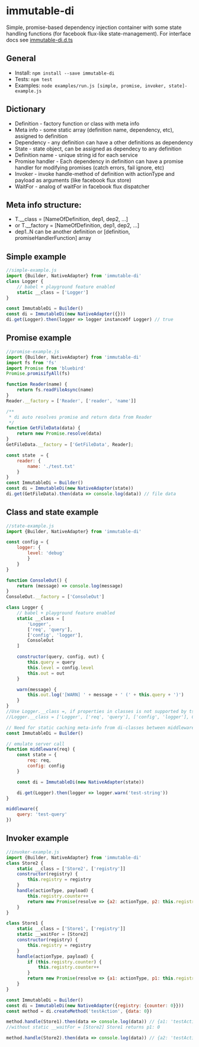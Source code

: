 # immutable-di

Simple, promise-based dependency injection container with some state handling functions (for facebook flux-like state-management).
For interface docs see [immutable-di.d.ts](https://github.com/zerkalica/immutable-di/blob/master/immutable-di.d.ts)


## General
* Install: `npm install --save immutable-di`
* Tests: `npm test`
* Examples: `node examples/run.js [simple, promise, invoker, state]-example.js`


## Dictionary
* Definition - factory function or class with meta info
* Meta info - some static array (definition name, dependency, etc), assigned to definition
* Dependency - any definition can have a other definitions as dependency
* State - state object, can be assigned as dependecy to any definition
* Definition name - unique string id for each service
* Promise handler - Each dependency in definition can have a promise handler for modifying promises (catch errors, fail ignore, etc)
* Invoker - invoke handle-method of definition with actionType and payload as arguments (like facebook flux store)
* WaitFor - analog of waitFor in facebook flux dispatcher

## Meta info structure: 
* T.__class = [NameOfDefinition, dep1, dep2, ...]
* or T.__factory = [NameOfDefinition, dep1, dep2, ...]
* dep1..N can be another definition or [definition, promiseHandlerFunction] array

## Simple example
```js
//simple-example.js
import {Builder, NativeAdapter} from 'immutable-di'
class Logger {
    // babel + playground feature enabled
    static __class = ['Logger']
}

const ImmutableDi = Builder()
const di = ImmutableDi(new NativeAdapter({}))
di.get(Logger).then(logger => logger instanceOf Logger) // true
```

## Promise example
```js
//promise-example.js
import {Builder, NativeAdapter} from 'immutable-di'
import fs from 'fs'
import Promise from 'bluebird'
Promise.promisifyAll(fs)

function Reader(name) {
    return fs.readFileAsync(name)
}
Reader.__factory = ['Reader', ['reader', 'name']]

/**
 * di auto resolves promise and return data from Reader
 */
function GetFileData(data) {
    return new Promise.resolve(data)
}
GetFileData.__factory = ['GetFileData', Reader];

const state  = {
    reader: {
        name: './test.txt'
    }
}
const ImmutableDi = Builder()
const di = ImmutableDi(new NativeAdapter(state))
di.get(GetFileData).then(data => console.log(data)) // file data
```

## Class and state example
```js
//state-example.js
import {Builder, NativeAdapter} from 'immutable-di'

const config = {
    logger: {
        level: 'debug'
        }
    }
}

function ConsoleOut() {
    return (message) => console.log(message)
}
ConsoleOut.__factory = ['ConsoleOut']

class Logger {
    // babel + playground feature enabled
    static __class = [
        'Logger',
        ['req', 'query'],
        ['config', 'logger'],
        ConsoleOut
    ]

    constructor(query, config, out) {
        this.query = query
        this.level = config.level
        this.out = out
    }

    warn(message) {
        this.out.log('[WARN] ' + message + ' (' + this.query + ')')
    }
}
//Use Logger.__class =, if properties in classes is not supported by tsranspiler
//Logger.__class = ['Logger', ['req', 'query'], ['config', 'logger'], ConsoleOut]

// Need for static caching meta-info from di-classes between middleware calls
const ImmutableDi = Builder()

// emulate server call
function middleware(req) {
    const state = {
        req: req,
        config: config
    }

    const di = ImmutableDi(new NativeAdapter(state))

    di.get(Logger).then(logger => logger.warn('test-string'))
}

middleware({
    query: 'test-query'
})
```

## Invoker example
```js
//invoker-example.js
import {Builder, NativeAdapter} from 'immutable-di'
class Store2 {
    static __class = ['Store2', ['registry']]
    constructor(registry) {
        this.registry = registry
    }
    handle(actionType, payload) {
        this.registry.counter++
        return new Promise(resolve => {a2: actionType, p2: this.registry.counter})
    }
}

class Store1 {
    static __class = ['Store1', ['registry']]
    static __waitFor = [Store2]
    constructor(registry) {
        this.registry = registry
    }
    handle(actionType, payload) {
        if (this.registry.counter) {
            this.registry.counter++
        }
        return new Promise(resolve => {a1: actionType, p1: this.registry.counter})
    }
}

const ImmutableDi = Builder()
const di = ImmutableDi(new NativeAdapter({registry: {counter: 0}}))
const method = di.createMethod('testAction', {data: 0})

method.handle(Store1).then(data => console.log(data)) // {a1: 'testAction', p1: 2}
//without static __waitFor = [Store2] Store1 returns p1: 0

method.handle(Store2).then(data => console.log(data)) // {a2: 'testAction', p2: 1}
```
